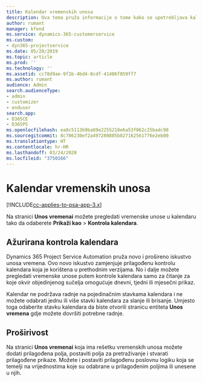 ```yaml
---
title: Kalendar vremenskih unosa
description: Ova tema pruža informacije o tome kako se upotrebljava kalendar vremenskih unosa.
author: rumant
manager: kfend
ms.service: dynamics-365-customerservice
ms.custom:
- dyn365-projectservice
ms.date: 05/20/2019
ms.topic: article
ms.prod: ''
ms.technology: ''
ms.assetid: cc78d9ae-9f1b-4bd4-8cdf-41406f859ff7
ms.author: rumant
audience: Admin
search.audienceType:
- admin
- customizer
- enduser
search.app:
- D365CE
- D365PS
ms.openlocfilehash: ea8c5113b9ba89e2255218e6a53f062c25badc98
ms.sourcegitcommit: 8c786230ef2a497280885b827162561776e2eb00
ms.translationtype: HT
ms.contentlocale: hr-HR
ms.lasthandoff: 03/24/2020
ms.locfileid: "3750166"
---
```

# <a name="time-entry-calendar"></a>Kalendar vremenskih unosa

[!INCLUDE[cc-applies-to-psa-app-3.x](../includes/cc-applies-to-psa-app-3x.md)]

Na stranici **Unos vremenai** možete pregledati vremenske unose u kalendaru tako da odaberete **Prikaži kao** \> **Kontrola kalendara**.

## <a name="updated-calendar-control"></a>Ažurirana kontrola kalendara

Dynamics 365 Project Service Automation pruža novo i prošireno iskustvo unosa vremena. Ovo novo iskustvo zamjenjuje prilagođenu kontrolu kalendara koja je korištena u prethodnim verzijama. No i dalje možete pregledati vremenske unose putem kontrole kalendara samo za čitanje za koje okvir objedinjenog sučelja omogućuje dnevni, tjedni ili mjesečni prikaz.

Kalendar ne podržava radnje na pojedinačnim stavkama kalendara i ne možete odabrati jednu ili više stavki kalendara za slanje ili brisanje. Umjesto toga odaberite stavku kalendara da biste otvorili stranicu entiteta **Unos vremena** gdje možete dovršiti potrebne radnje.

## <a name="extensibility"></a>Proširivost

Na stranici **Unos vremenai** koja ima rešetku vremenskih unosa možete dodati prilagođena polja, postaviti polja za pretraživanje i stvarati prilagođene prikaze. Možete i postaviti prilagođenu poslovnu logiku koja se temelji na vrijednostima koje su odabrane u prilagođenim poljima ili unesene u njih.
